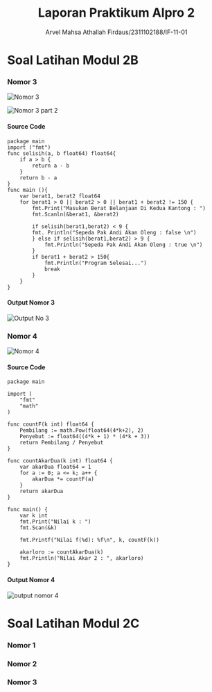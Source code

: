 # <h1 align="center">Laporan Praktikum Alpro 2</h1>
<p align="center">Arvel Mahsa Athallah Firdaus/2311102188/IF-11-01</p>

# Soal Latihan Modul 2B
### Nomor 3
![Nomor 3](https://github.com/user-attachments/assets/20416946-09a0-4ecc-b652-2878311da1a3)

![Nomor 3 part 2](https://github.com/user-attachments/assets/fb6d1ccd-d0a4-493f-8b37-5d70b45964de)

#### Source Code
```
package main
import ("fmt")
func selisih(a, b float64) float64{
	if a > b {
		return a - b
	}
	return b - a
}
func main (){
	var berat1, berat2 float64
	for berat1 > 0 || berat2 > 0 || berat1 + berat2 != 150 {
		fmt.Print("Masukan Berat Belanjaan Di Kedua Kantong : ")
		fmt.Scanln(&berat1, &berat2)

		if selisih(berat1,berat2) < 9 {
		fmt. Println("Sepeda Pak Andi Akan Oleng : false \n")
		} else if selisih(berat1,berat2) > 9 {
			fmt.Println("Sepeda Pak Andi Akan Oleng : true \n")
		}
		if berat1 + berat2 > 150{
			fmt.Println("Program Selesai...")
			break
		}
	}
}
```
#### Output Nomor 3
![Output No 3](https://github.com/user-attachments/assets/d0f49392-07fd-4f5e-98a1-f578c99075ad)

### Nomor 4
![Nomor 4](https://github.com/user-attachments/assets/93585c60-f5c6-4bc6-98f6-ba245e6ef152)

#### Source Code
```
package main

import (
	"fmt"
	"math"
)

func countF(k int) float64 {
	Pembilang := math.Pow(float64(4*k+2), 2)
	Penyebut := float64((4*k + 1) * (4*k + 3))
	return Pembilang / Penyebut
}

func countAkarDua(k int) float64 {
	var akarDua float64 = 1
	for a := 0; a <= k; a++ {
		akarDua *= countF(a)
	}
	return akarDua
}

func main() {
	var k int
	fmt.Print("Nilai k : ")
	fmt.Scan(&k)

	fmt.Printf("Nilai f(%d): %f\n", k, countF(k))

	akarloro := countAkarDua(k)
	fmt.Println("Nilai Akar 2 : ", akarloro)
}
```
#### Output Nomor 4
![output nomor 4](https://github.com/user-attachments/assets/958fa6a6-44b9-488d-a4ae-a3f5557152af)

# Soal Latihan Modul 2C
### Nomor 1
### Nomor 2
### Nomor 3
